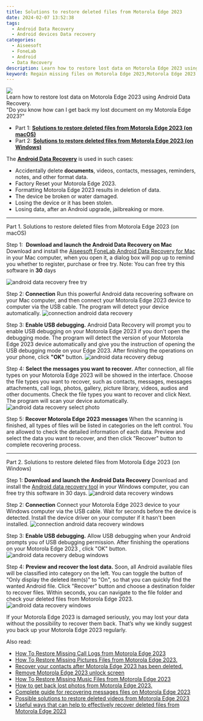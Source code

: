 ```yaml
---
title: Solutions to restore deleted files from Motorola Edge 2023
date: 2024-02-07 13:52:38
tags: 
  - Android Data Recovery
  - Android devices Data recovery
categories: 
  - Aiseesoft
  - FoneLab
  - Android
  - Data Recovery
description: Learn how to restore lost data on Motorola Edge 2023 using Android Data Recovery.
keyword: Regain missing files on Motorola Edge 2023,Motorola Edge 2023 data recovery,Motorola Edge 2023 data disappear,undelete data from Motorola Edge 2023,restore deleted data on Motorola Edge 2023,Motorola Edge 2023 files lost,Motorola Edge 2023 retrieve deleted data,how to recover data Motorola Edge 2023,Motorola Edge 2023 data deleted itself,how to get back deleted data Motorola Edge 2023 phone,does the Motorola Edge 2023 have a backup for deleted data,recover data from Motorola Edge 2023
---
```


<img src="https://img0mobiles.techidaily.com/images/best-assets/devices/motorola/motorola-edge-2023/3.jpg" class="atpl-imgstyle"  />

<div class="atpl-content atpl-for-fonelab-android recover-data">

<div class="atpl-post-description-part-1">
Learn how to restore lost data on Motorola Edge 2023 using Android Data Recovery.
</div>
<div class="atpl-post-device-model-description">

</div>




<div class="atpl-post-description-part-2">
<div class="tpl-content-sub-paragraph-question">
    "Do you know how can I get back my lost document on my Motorola Edge 2023?"
</div>
</div>


<ul>
  <li>Part 1: <strong><a href="#p1">Solutions to restore deleted files from Motorola Edge 2023 (on macOS)</a></strong></li>
  <li>Part 2: <strong><a href="#p2">Solutions to restore deleted files from Motorola Edge 2023 (on Windows)</a></strong></li>
</ul>


<div class="atpl-post-description-part-3">
<div class="tpl-content-sub-paragraph-normal">
  <p>
      The <a href="https://tools.techidaily.com/aiseesoft-android-data-recovery/" target="_blank" rel="noopener"><strong>Android Data Recovery</strong></a> is used in such cases:
  </p>
  <ul class="tpl-content-sub-paragraph-ul-style">
    <li>Accidentally delete <strong>documents</strong>, videos, contacts, messages, reminders, notes, and other format data.</li>
    <li>Factory Reset your Motorola Edge 2023.</li>
    <li>Formatting Motorola Edge 2023 results in deletion of data.</li>
    <li>The device be broken or water damaged.</li>
    <li>Losing the device or it has been stolen.</li>
    <li>Losing data, after an Android upgrade, jailbreaking or more.</li>
  </ul>
</div>
</div>


<!-- Part 1 -->
<a id="p1" name="p1" ></a><hr>

<div>
  <span class="atpl-step-part-style">Part 1. Solutions to restore deleted files from Motorola Edge 2023 (on macOS)</span>
</div>  

<span class="atpl-stepstyle-a"><span>Step 1: </span></span> <strong>Download and launch the Android Data Recovery on Mac</strong>
Download and install the <a href="https://tools.techidaily.com/aiseesoft-android-data-recovery-for-mac/" target="_blank" rel="noopener">Aiseesoft FoneLab Android Data Recovery for Mac</a> in your Mac computer, when you open it, a dialog box will pop up to remind you whether to register, purchase or free try.
Note: You can free try this software in <strong>30</strong> days

<img src="https://tools.techidaily.com/images/apps/aiseesoft/android-data-recovery/mac-free-try.png" class="atpl-imgstyle" alt="android data recovery free try" />

<span class="atpl-stepstyle-a"><span>Step 2: </span></span> <strong>Connection</strong>
Run this powerful Android data recovering software on your Mac computer, and then connect your Motorola Edge 2023 device to computer via the USB cable. The program will detect your device automatically.
<img src="https://tools.techidaily.com/images/apps/aiseesoft/android-data-recovery/mac-connection-interface.jpg" class="atpl-imgstyle" alt="connection android data recovery" />

<span class="atpl-stepstyle-a"><span>Step 3: </span></span> <strong>Enable USB debugging.</strong>
Android Data Recovery will prompt you to enable USB debugging on your Motorola Edge 2023  if you don't open the debugging mode. The program will detect the version of your Motorola Edge 2023 device automatically and give you the instruction of opening the USB debugging mode on your Edge 2023. After finishing the operations on your phone, click <strong>"OK"</strong> button.
<img src="https://tools.techidaily.com/images/apps/aiseesoft/android-data-recovery/mac-android-usb-debug.jpg"  class="atpl-imgstyle" alt="android data recovery debug" />

<span class="atpl-stepstyle-a"><span>Step 4: </span></span> <strong>Select the messages you want to recover.</strong>
After connection, all file types on your Motorola Edge 2023 will be showed in the interface. Choose the file types you want to recover, such as contacts, messages, messages attachments, call logs, photos, gallery, picture library, videos, audios and other documents. Check the file types you want to recover and click Next. The program will scan your device automatically.
<img src="https://tools.techidaily.com/images/apps/aiseesoft/android-data-recovery/mac-choose-type-photos.jpg" class="atpl-imgstyle" alt="android data recovery select photo" />

<span class="atpl-stepstyle-a"><span>Step 5: </span></span> <strong>Recover Motorola Edge 2023 messages</strong>
When the scanning is finished, all types of files will be listed in categories on the left control. You are allowed to check the detailed information of each data. Preview and select the data you want to recover, and then click "Recover" button to complete recovering process.


<a id="p2" name="p2"></a><hr>

<!-- Part 2 -->
<div>
  <span class="atpl-step-part-style">Part 2. Solutions to restore deleted files from Motorola Edge 2023 (on Windows)</span>
</div>

<span class="atpl-stepstyle-a"><span>Step 1: </span></span> <strong>Download and launch the Android Data Recovery</strong>
Download and install the <a href="https://tools.techidaily.com/aiseesoft-android-data-recovery-for-win/" target="_blank" rel="noopener">Android data recovery tool</a> in your Windows computer, you can free try this software in 30 days.
<img src="https://tools.techidaily.com/images/apps/aiseesoft/android-data-recovery/win-start-interface.png"  class="atpl-imgstyle" alt="android data recovery windows" />

<span class="atpl-stepstyle-a"><span>Step 2: </span></span> <strong>Connection</strong>
Connect your Motorola Edge 2023 device to your Windows computer via the USB cable. Wait for seconds before the device is detected. Install the device driver on your computer if it hasn't been installed.
<img src="https://tools.techidaily.com/images/apps/aiseesoft/android-data-recovery/win-connection-interface.png" class="atpl-imgstyle" alt="connection android data recovery windows" />

<span class="atpl-stepstyle-a"><span>Step 3: </span></span> <strong>Enable USB debugging.</strong>
Allow USB debugging when your Android prompts you of USB debugging permission. After finishing the operations on your Motorola Edge 2023 , click "OK" button.
<img src="https://tools.techidaily.com/images/apps/aiseesoft/android-data-recovery/win-android-usb-debug.png" class="atpl-imgstyle" alt="android data recovery debug windows" />

<span class="atpl-stepstyle-a"><span>Step 4: </span></span> <strong>Preview and recover the lost data.</strong>
Soon, all Android available files will be classified into category on the left. You can toggle the button of "Only display the deleted item(s)" to "On", so that you can quickly find the wanted Android file. Click "Recover" button and choose a destination folder to recover files. Within seconds, you can navigate to the file folder and check your deleted files from Motorola Edge 2023.
<img src="https://tools.techidaily.com/images/apps/aiseesoft/android-data-recovery/win-recover-photos.png" class="atpl-imgstyle" alt="android data recovery windows" />

<div class="atpl-post-description-part-4">
<div class="tpl-content-sub-paragraph-normal">
    <p>
        If your Motorola Edge 2023 is damaged seriously, you may lost your data without the possibility to recover them back. That’s why we kindly suggest you back up your Motorola Edge 2023 regularly.
    </p>
</div>
</div>


<ins class="adsbygoogle"
     style="display:block"
     data-ad-client="ca-pub-7571918770474297"
     data-ad-slot="8358498916"
     data-ad-format="auto"
     data-full-width-responsive="true"></ins>

<span class="atpl-alsoreadstyle">Also read:</span>
<div><ul>
<li><a href="/how-to-restore-missing-call-logs-from-motorola-edge-2023-by-fonelab-android-recover-call-logs/" target="_blank" rel="noopener"><u>How To  Restore Missing Call Logs from Motorola Edge 2023</u></a></li>
<li><a href="/how-to-restore-missing-pictures-files-from-motorola-edge-2023-by-fonelab-android-recover-pictures/" target="_blank" rel="noopener"><u>How To  Restore Missing Pictures Files from Motorola Edge 2023.</u></a></li>
<li><a href="/recover-your-contacts-after-motorola-edge-2023-has-been-deleted-by-fonelab-android-recover-contacts/" target="_blank" rel="noopener"><u>Recover your contacts after Motorola Edge 2023 has been deleted.</u></a></li>
<li><a href="/remove-motorola-edge-2023-unlock-screen-by-drfone-android-unlock-android-unlock/" target="_blank" rel="noopener"><u>Remove Motorola Edge 2023 unlock screen</u></a></li>
<li><a href="/how-to-restore-missing-music-files-from-motorola-edge-2023-by-fonelab-android-recover-music/" target="_blank" rel="noopener"><u>How To  Restore Missing Music Files from Motorola Edge 2023</u></a></li>
<li><a href="/how-to-get-back-lost-photos-from-motorola-edge-2023-by-fonelab-android-recover-photos/" target="_blank" rel="noopener"><u>How to get back lost photos from Motorola Edge 2023.</u></a></li>
<li><a href="/complete-guide-for-recovering-messages-files-on-motorola-edge-2023-by-fonelab-android-recover-messages/" target="_blank" rel="noopener"><u>Complete guide for recovering messages files on Motorola Edge 2023</u></a></li>
<li><a href="/possible-solutions-to-restore-deleted-videos-from-motorola-edge-2023-by-fonelab-android-recover-video/" target="_blank" rel="noopener"><u>Possible solutions to restore deleted videos from Motorola Edge 2023</u></a></li>
<li><a href="/useful-ways-that-can-help-to-effectively-recover-deleted-files-from-motorola-edge-2023-by-fonelab-android-recover-data/" target="_blank" rel="noopener"><u>Useful ways that can help to effectively recover deleted files from Motorola Edge 2023</u></a></li>
</ul></div>

</div>
